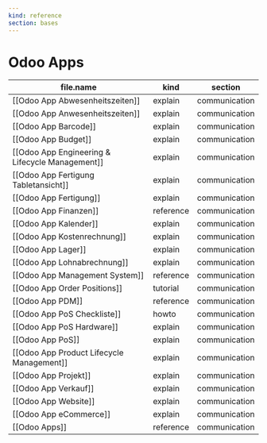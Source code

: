 ```yaml
---
kind: reference
section: bases
---
```


# Odoo Apps

| file.name | kind | section |
| --- | --- | --- |
| [[Odoo App Abwesenheitszeiten]] | explain | communication |
| [[Odoo App Anwesenheitszeiten]] | explain | communication |
| [[Odoo App Barcode]] | explain | communication |
| [[Odoo App Budget]] | explain | communication |
| [[Odoo App Engineering & Lifecycle Management]] | explain | communication |
| [[Odoo App Fertigung Tabletansicht]] | explain | communication |
| [[Odoo App Fertigung]] | explain | communication |
| [[Odoo App Finanzen]] | reference | communication |
| [[Odoo App Kalender]] | explain | communication |
| [[Odoo App Kostenrechnung]] | explain | communication |
| [[Odoo App Lager]] | explain | communication |
| [[Odoo App Lohnabrechnung]] | explain | communication |
| [[Odoo App Management System]] | reference | communication |
| [[Odoo App Order Positions]] | tutorial | communication |
| [[Odoo App PDM]] | reference | communication |
| [[Odoo App PoS Checkliste]] | howto | communication |
| [[Odoo App PoS Hardware]] | explain | communication |
| [[Odoo App PoS]] | explain | communication |
| [[Odoo App Product Lifecycle Management]] | explain | communication |
| [[Odoo App Projekt]] | explain | communication |
| [[Odoo App Verkauf]] | explain | communication |
| [[Odoo App Website]] | explain | communication |
| [[Odoo App eCommerce]] | explain | communication |
| [[Odoo Apps]] | reference | communication |
